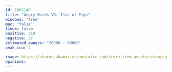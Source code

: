 ```yaml
---
id: 1001140
title: "Angry Birds VR: Isle of Pigs"
windows: "true"
mac: "false"
linux: false
positive: 319
negative: 37
estimated_owners: "20000 - 50000"
peak_ccu: 4

image: https://shared.akamai.steamstatic.com/store_item_assets/steam/apps/1001140/header.jpg?t=1697719549
opinions:
---
```

